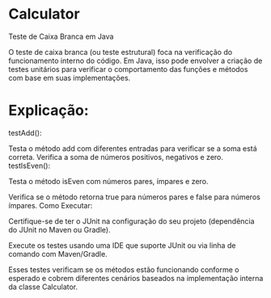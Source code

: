 # Calculator
Teste de Caixa Branca em Java

O teste de caixa branca (ou teste estrutural) foca na verificação do funcionamento interno do código. Em Java, isso pode envolver a criação de testes unitários para verificar o comportamento das funções e métodos com base em suas implementações.

# Explicação:

testAdd():

Testa o método add com diferentes entradas para verificar se a soma está correta.
Verifica a soma de números positivos, negativos e zero.
testIsEven():

Testa o método isEven com números pares, ímpares e zero.

Verifica se o método retorna true para números pares e false para números ímpares.
Como Executar:

Certifique-se de ter o JUnit na configuração do seu projeto (dependência do JUnit no Maven ou Gradle).

Execute os testes usando uma IDE que suporte JUnit ou via linha de comando com Maven/Gradle.

Esses testes verificam se os métodos estão funcionando conforme o esperado e cobrem diferentes cenários baseados na implementação interna da classe Calculator.

